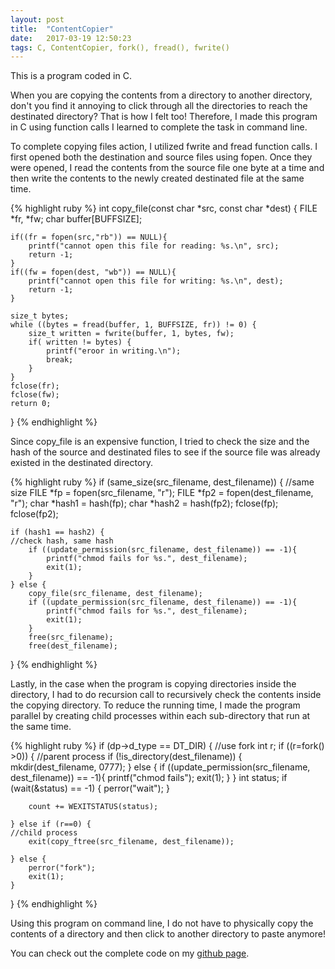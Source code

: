 ```yaml
---
layout: post
title:  "ContentCopier"
date:   2017-03-19 12:50:23
tags: C, ContentCopier, fork(), fread(), fwrite()
---
```


This is a program coded in C.

When you are copying the contents from a directory to another directory, don't you find it annoying to click through all the directories to reach the destinated directory? That is how I felt too! Therefore, I made this program in C using function calls I learned to complete the task in command line.


To complete copying files action, I utilized fwrite and fread function calls. I first opened both the destination and source files using fopen. Once they were opened, I read the contents from the source file one byte at a time and then write the contents to the newly created destinated file at the same time.

{% highlight ruby %}
int copy_file(const char *src, const char *dest) {
    FILE *fr, *fw;
    char buffer[BUFFSIZE];
    
    if((fr = fopen(src,"rb")) == NULL){
        printf("cannot open this file for reading: %s.\n", src);
        return -1;
    }
    if((fw = fopen(dest, "wb")) == NULL){
        printf("cannot open this file for writing: %s.\n", dest);
        return -1;
    }
    
    size_t bytes;
    while ((bytes = fread(buffer, 1, BUFFSIZE, fr)) != 0) {
        size_t written = fwrite(buffer, 1, bytes, fw);
        if( written != bytes) {
            printf("eroor in writing.\n");
            break;
        }
    }
    fclose(fr);
    fclose(fw);
    return 0;
}
{% endhighlight %}

Since copy_file is an expensive function, I tried to check the size and the hash of the source and destinated files to see if the source file was already existed in the destinated directory. 

{% highlight ruby %}
if (same_size(src_filename, dest_filename)) {
//same size
    FILE *fp = fopen(src_filename, "r");
    FILE *fp2 = fopen(dest_filename, "r");
    char *hash1 = hash(fp);
    char *hash2 = hash(fp2);
    fclose(fp);
    fclose(fp2);

    if (hash1 == hash2) {
    //check hash, same hash
        if ((update_permission(src_filename, dest_filename)) == -1){
            printf("chmod fails for %s.", dest_filename);
            exit(1);
        }
    } else {
        copy_file(src_filename, dest_filename);
        if ((update_permission(src_filename, dest_filename)) == -1){
            printf("chmod fails for %s.", dest_filename);
            exit(1);
        }
        free(src_filename);
        free(dest_filename);
}
{% endhighlight %}

Lastly, in the case when the program is copying directories inside the directory, I had to do recursion call to recursively check the contents inside the copying directory. To reduce the running time, I made the program parallel by creating child processes within each sub-directory that run at the same time. 

{% highlight ruby %}
if (dp->d_type == DT_DIR) {
//use fork
    int r;
    if ((r=fork() >0)) {
    //parent process
        if (!is_directory(dest_filename)) {
            mkdir(dest_filename, 0777);
        } else {
            if ((update_permission(src_filename, dest_filename)) == -1){
                printf("chmod fails");
                exit(1);
            }
        }
        int status;
        if (wait(&status) == -1) {
            perror("wait");
        }
                
        count += WEXITSTATUS(status);

    } else if (r==0) {
    //child process
        exit(copy_ftree(src_filename, dest_filename));

    } else {
        perror("fork");
        exit(1);
    }
}
{% endhighlight %}


Using this program on command line, I do not have to physically copy the contents of a directory and then click to another directory to paste anymore!


You can check out the complete code on my [github page].

[github page]: https://github.com/edward0414/ContentCopier

